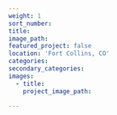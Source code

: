 ```yaml
---
weight: 1
sort_number:
title: 
image_path: 
featured_project: false
location: 'Fort Collins, CO'
categories:
secondary_categories:
images:
  - title:
    project_image_path: 

---
```


